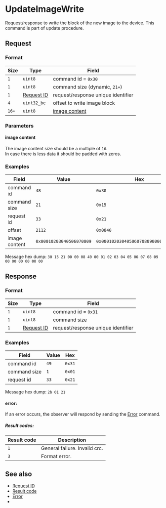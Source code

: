 # UpdateImageWrite

Request/response to write the block of the new image to the device.
This command is part of update procedure.


## Request

### Format

| Size  | Type                                 | Field                               |
| ----- | ------------------------------------ | ----------------------------------- |
| `1`   | `uint8`                              | command id = `0x30`                 |
| `1`   | `uint8`                              | command size (dynamic, `21+`)       |
| `1`   | [Request ID](../types.md#request-id) | request/response unique  identifier |
| `4`   | `uint32_be`                          | offset to write image block         |
| `16+` | `uint8`                              | [image content](#image-content)     |

### Parameters

#### **image content**

The image content size should be a multiple of `16`.
<br/>
In case there is less data it should be padded with zeros.

### Examples

| Field         | Value                    | Hex                                  |
| ------------- | ------------------------ | ------------------------------------ |
| command id    | `48`                     | `0x30`                               |
| command size  | `21`                     | `0x15`                               |
| request id    | `33`                     | `0x21`                               |
| offset        | `2112`                   | `0x0840`                             |
| image content | `0x00010203040506070809` | `0x00010203040506070809000000000000` |

Message hex dump: `30 15 21 00 00 08 40 00 01 02 03 04 05 06 07 08 09 00 00 00 00 00 00`


## Response

### Format

| Size | Type                                 | Field                              |
| ---- | ------------------------------------ | ---------------------------------- |
| `1`  | `uint8`                              | command id = `0x31`                |
| `1`  | `uint8`                              | command size                       |
| `1`  | [Request ID](../types.md#request-id) | request/response unique identifier |

### Examples

| Field        | Value | Hex    |
| ------------ | ----- | ------ |
| command id   | `49`  | `0x31` |
| command size | `1`   | `0x01` |
| request id   | `33`  | `0x21` |

Message hex dump: `2b 01 21`


#### error:

If an error occurs, the observer will respond by sending the [Error](./uplink/Error.md) command.

##### Result codes:

| Result code | Description                   |
| ----------- | ----------------------------- |
| `1`         | General failure. Invalid crc. |
| `3`         | Format error.                 |


## See also

* [Request ID](../types.md#request-id)
* [Result code](../types.md#result-code)
* [Error](./uplink/Error.md)
*
